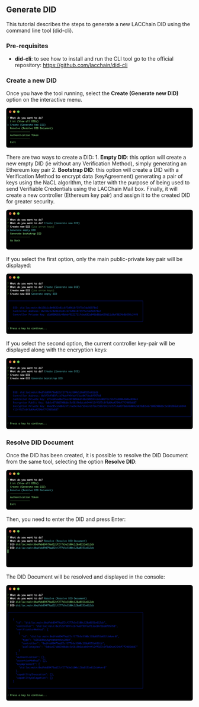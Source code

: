 ## Generate DID

This tutorial describes the steps to generate a new LACChain DID using the command line tool (did-cli).

### Pre-requisites

- **did-cli**: to see how to install and run the CLI tool go to the official repository: https://github.com/lacchain/did-cli

### Create a new DID

Once you have the tool running, select the **Create (Generate new DID)** option on the interactive menu.

![Create DID Step 1](./images/create_did_step1.png)

There are two ways to create a DID:
     1. **Empty DID**: this option will create a new empty DID (ie without any Verification Method), simply generating an Ethereum key pair
     2. **Bootstrap DID**: this option will create a DID with a Verification Method to encrypt data (keyAgreement) generating a pair of keys using the NaCL algorithm, the latter with the purpose of being used to send Verifiable Credentials using the LACChain Mail box. Finally, it will create a new controller (Ethereum key pair) and assign it to the created DID for greater security.
     
![Create DID Step 2](./images/create_did_step2.png)

If you select the first option, only the main public-private key pair will be displayed:

![Create empty DID](./images/create_did_empty.png)

If you select the second option, the current controller key-pair will be displayed along with the encryption keys:

![Create bootstrap DID](./images/create_did_bootstrap.png)


### Resolve DID Document

Once the DID has been created, it is possible to resolve the DID Document from the same tool, selecting the option **Resolve DID**:

![Resolve DID Step 1](./images/resolve_did_step1.png)

Then, you need to enter the DID and press Enter:

![Resolve DID Step 2](./images/resolve_did_step2.png)

The DID Document will be resolved and displayed in the console:

![Resolve DID Step 3](./images/resolve_did_step3.png)